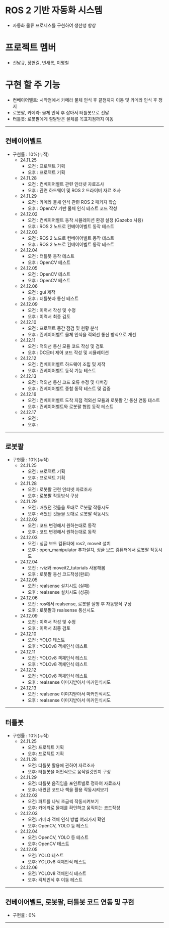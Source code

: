 # ROS 2 기반 자동화 시스템
- 자동화 물류 프로세스를 구현하여 생산성 향상
# 프로젝트 멤버
- 신남규, 장현길, 변새롬, 이명철
# 구현 할 주 기능
- 컨베이어벨트: 시작점에서 카메라 물체 인식 후 끝점까지 이동 및 카메라 인식 후 정지
- 로봇팔, 카메라: 물체 인식 후 잡아서 터틀봇으로 전달
- 터틀봇: 로봇팔에게 절달받은 물체를 목표지점까지 이동
<hr/>

## 컨베이어벨트
- 구현률 : 10%(누적)
  - 24.11.25
    - 오전 : 프로젝트 기획
    - 오후 : 프로젝트 기획
  - 24.11.28  
    - 오전 : 컨베이어벨트 관련 인터넷 자료조사  
    - 오후 : 관련 하드웨어 및 ROS 2 드라이버 자료 조사  
  - 24.11.29  
    - 오전 : 카메라 물체 인식 관련 ROS 2 패키지 학습  
    - 오후 : OpenCV 기반 물체 인식 테스트 코드 작성  
  - 24.12.02  
    - 오전 : 컨베이어벨트 동작 시뮬레이션 환경 설정 (Gazebo 사용)  
    - 오후 : ROS 2 노드로 컨베이어벨트 동작 테스트
  - 24.12.03  
    - 오전 : ROS 2 노드로 컨베이어벨트 동작 테스트
    - 오후 : ROS 2 노드로 컨베이어벨트 동작 테스트
  - 24.12.04
    - 오전 : 터틀봇 동작 테스트
    - 오후 : OpenCV 테스트
  - 24.12.05
    - 오전 : OpenCV 테스트
    - 오후 : OpenCV 테스트
  - 24.12.06
    - 오전 : gui 제작
    - 오후 : 터틀봇과 통신 테스트
  - 24.12.09
    - 오전 : 이력서 작성 및 수정 
    - 오후 : 이력서 최종 검토
  - 24.12.10
    - 오전 : 프로젝트 중간 점검 및 현황 분석
    - 오후 : 컨베이어벨트 물체 인식을 적외선 통신 방식으로 개선
  - 24.12.11
    - 오전 : 적외선 통신 모듈 코드 작성 및 검토
    - 오후 : DC모터 제어 코드 작성 및 시뮬레이션
  - 24.12.12
    - 오전 : 컨베이어벨트 하드웨어 조립 및 제작
    - 오후 : 컨베이어벨트 동작 기능 테스트
  - 24.12.13
    - 오전 : 적외선 통신 코드 오류 수정 및 디버깅
    - 오후 : 컨베이어벨트 종합 동작 테스트 및 검증
  - 24.12.16
    - 오전 : 컨베이어벨트 도착 지점 적외선 모듈과 로봇팔 간 통신 연동 테스트 
    - 오후 : 컨베이어벨트와 로봇팔 협업 동작 테스트
  - 24.12.17
    - 오전 :  
    - 오후 :
  


<hr/>

## 로봇팔
- 구현률 : 10%(누적)
  - 24.11.25  
    - 오전 : 프로젝트 기획
    - 오후 : 프로젝트 기획
  - 24.11.28  
    - 오전 : 로봇팔 관련 인터넷 자료조사  
    - 오후 : 로봇팔 작동방식 구상 
  - 24.11.29  
    - 오전 : 배웠던 것들을 토대로 로봇팔 작동시도
    - 오후 : 배웠던 것들을 토대로 로봇팔 작동시도
  - 24.12.02  
    - 오전 : 코드 변경해서 원하는대로 동작
    - 오후 : 코드 변경해서 원하는대로 동작
  - 24.12.03
    - 오전 : 싱글 보드 컴퓨터에 ros2, moveit 설치
    - 오후 : open_manipulator 추가설치, 싱글 보드 컴퓨터에서 로봇팔 작동시도
  - 24.12.04
    - 오전 : rviz와 moveit2_tutorials 사용해봄
    - 오후 : 로봇팔 동선 코드작성(완료)
  - 24.12.05
    - 오전 : realsense 설치시도 (실패)
    - 오후 : realsense 설치시도 (성공)
  - 24.12.06
    - 오전 : ros에서 realsense, 로봇팔 실행 후 자동방식 구상
    - 오후 : 로봇팔과 realsense 통신시도
  - 24.12.09
    - 오전 : 이력서 작성 및 수정 
    - 오후 : 이력서 최종 검토
  - 24.12.10
    - 오전 : YOLO 테스트
    - 오후 : YOLOv8 객체인식 테스트
  - 24.12.11
    - 오전 : YOLOv8 객체인식 테스트 
    - 오후 : YOLOv8 객체인식 테스트
  - 24.12.12
    - 오전 : YOLOv8 객체인식 테스트
    - 오후 : realsense 이미지받아서 마커인식시도
  - 24.12.13
    - 오전 : realsense 이미지받아서 마커인식시도
    - 오후 : realsense 이미지받아서 마커인식시도

   
<hr/> 

## 터틀봇
- 구현률 : 10%(누적)
  - 24.11.25
    - 오전: 프로젝트 기획
    - 오후: 프로젝트 기획
  - 24.11.28
    - 오전: 터틀봇 활용에 관하여 자료조사
    - 오후: 터틀봇을 어떤식으로 움직일것인지 구상
  - 24.11.29
    - 오전: 터틀봇 움직임을 포인트별로 정하여 자료조사
    - 오후: 배웠던 코드나 책을 활용 작동시켜보기
  - 24.12.02
    - 오전: 파트를 나눠 조금씩 작동시켜보기
    - 오후: 카메라로 물체를 확인하고 움직이는 코드작성
  - 24.12.03
    - 오전: 카메라 객체 인식 방법 여러가지 확인
    - 오후: OpenCV, YOLO 등 테스트
  - 24.12.04
    - 오전: OpenCV, YOLO 등 테스트
    - 오후: OpenCV 테스트
  - 24.12.05
    - 오전: YOLO 테스트
    - 오후: YOLOv8 객체인식 테스트
  - 24.12.06
    - 오전: YOLOv8 객체인식 테스트
    - 오후: 객체인식 후 이동 테스트
  
<hr/>

## 컨베이어벨트, 로봇팔, 터틀봇 코드 연동 및 구현
- 구현률 : 0%


<hr/>
